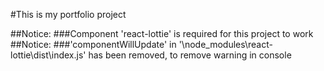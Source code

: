 #This is my portfolio project

##Notice: 
###Component 'react-lottie' is required for this project to work
##Notice: 
###'componentWillUpdate' in '\node_modules\react-lottie\dist\index.js' has been removed, to remove warning in console